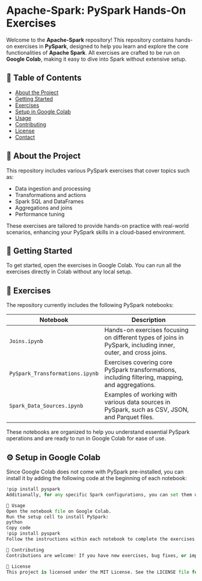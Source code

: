 # Apache-Spark: PySpark Hands-On Exercises

Welcome to the **Apache-Spark** repository! This repository contains hands-on exercises in **PySpark**, designed to help you learn and explore the core functionalities of **Apache Spark**. All exercises are crafted to be run on **Google Colab**, making it easy to dive into Spark without extensive setup.

## 📝 Table of Contents
- [About the Project](#about-the-project)
- [Getting Started](#getting-started)
- [Exercises](#exercises)
- [Setup in Google Colab](#setup-in-google-colab)
- [Usage](#usage)
- [Contributing](#contributing)
- [License](#license)
- [Contact](#contact)

## 📌 About the Project
This repository includes various PySpark exercises that cover topics such as:
- Data ingestion and processing
- Transformations and actions
- Spark SQL and DataFrames
- Aggregations and joins
- Performance tuning

These exercises are tailored to provide hands-on practice with real-world scenarios, enhancing your PySpark skills in a cloud-based environment.

## 🚀 Getting Started

To get started, open the exercises in Google Colab. You can run all the exercises directly in Colab without any local setup.

## 📂 Exercises

The repository currently includes the following PySpark notebooks:

| Notebook                     | Description                                                                                  |
|------------------------------|----------------------------------------------------------------------------------------------|
| `Joins.ipynb`                | Hands-on exercises focusing on different types of joins in PySpark, including inner, outer, and cross joins. | 
| `PySpark_Transformations.ipynb` | Exercises covering core PySpark transformations, including filtering, mapping, and aggregations. |
| `Spark_Data_Sources.ipynb`   | Examples of working with various data sources in PySpark, such as CSV, JSON, and Parquet files. | 

These notebooks are organized to help you understand essential PySpark operations and are ready to run in Google Colab for ease of use.

## ⚙️ Setup in Google Colab

Since Google Colab does not come with PySpark pre-installed, you can install it by adding the following code at the beginning of each notebook:

```python
!pip install pyspark
Additionally, for any specific Spark configurations, you can set them up as needed within each notebook.

🎯 Usage
Open the notebook file on Google Colab.
Run the setup cell to install PySpark:
python
Copy code
!pip install pyspark
Follow the instructions within each notebook to complete the exercises.

🤝 Contributing
Contributions are welcome! If you have new exercises, bug fixes, or improvements, feel free to fork this repository and submit a pull request.

📜 License
This project is licensed under the MIT License. See the LICENSE file for details.